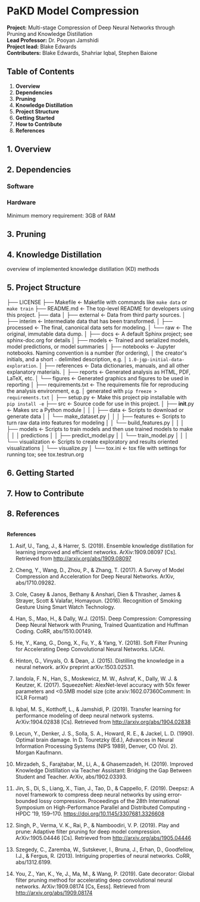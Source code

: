 # PaKD Model Compression
<b>Project:</b> Multi-stage Compression of Deep Neural Networks through Pruning and Knowledge Distillation<br>
<b>Lead Professor:</b> Dr. Pooyan Jamshidi<br>
<b>Project lead:</b> Blake Edwards<br>
<b>Contributers:</b> Blake Edwards, Shahriar Iqbal, Stephen Baione<br>


## Table of Contents
1. **Overview**
2. **Dependencies**
3. **Pruning**
4. **Knowledge Distillation**
5. **Project Structure**
6. **Getting Started**
7. **How to Contribute**
8. **References**

## 1. Overview

## 2. Dependencies
### Software
### Hardware
Minimum memory requirement: 3GB of RAM

## 3. Pruning

## 4. Knowledge Distillation
overview of implemented knowledge distillation (KD) methods

## 5. Project Structure
├── LICENSE
├── Makefile           <- Makefile with commands like `make data` or `make train`
├── README.md          <- The top-level README for developers using this project.
├── data
│   ├── external       <- Data from third party sources.
│   ├── interim        <- Intermediate data that has been transformed.
│   ├── processed      <- The final, canonical data sets for modeling.
│   └── raw            <- The original, immutable data dump.
│
├── docs               <- A default Sphinx project; see sphinx-doc.org for details
│
├── models             <- Trained and serialized models, model predictions, or model summaries
│
├── notebooks          <- Jupyter notebooks. Naming convention is a number (for ordering),
│                         the creator's initials, and a short `-` delimited description, e.g.
│                         `1.0-jqp-initial-data-exploration`.
│
├── references         <- Data dictionaries, manuals, and all other explanatory materials.
│
├── reports            <- Generated analysis as HTML, PDF, LaTeX, etc.
│   └── figures        <- Generated graphics and figures to be used in reporting
│
├── requirements.txt   <- The requirements file for reproducing the analysis environment, e.g.
│                         generated with `pip freeze > requirements.txt`
│
├── setup.py           <- Make this project pip installable with `pip install -e`
├── src                <- Source code for use in this project.
│   ├── __init__.py    <- Makes src a Python module
│   │
│   ├── data           <- Scripts to download or generate data
│   │   └── make_dataset.py
│   │
│   ├── features       <- Scripts to turn raw data into features for modeling
│   │   └── build_features.py
│   │
│   ├── models         <- Scripts to train models and then use trained models to make
│   │   │                 predictions
│   │   ├── predict_model.py
│   │   └── train_model.py
│   │
│   └── visualization  <- Scripts to create exploratory and results oriented visualizations
│       └── visualize.py
│
└── tox.ini            <- tox file with settings for running tox; see tox.testrun.org

## 6. Getting Started

## 7. How to Contribute

## 8. References

<br>
<b>References</b>

1. Asif, U., Tang, J., & Harrer, S. (2019). Ensemble knowledge distillation for learning improved and efficient networks. ArXiv:1909.08097 [Cs]. Retrieved from http://arxiv.org/abs/1909.08097

2. Cheng, Y., Wang, D., Zhou, P., & Zhang, T. (2017). A Survey of Model Compression and Acceleration for Deep Neural Networks. ArXiv, abs/1710.09282.

3. Cole, Casey & Janos, Bethany & Anshari, Dien & Thrasher, James & Strayer, Scott & Valafar, Homayoun. (2016). Recognition of Smoking Gesture Using Smart Watch Technology.

4. Han, S., Mao, H., & Dally, W.J. (2015). Deep Compression: Compressing Deep Neural Network with Pruning, Trained Quantization and Huffman Coding. CoRR, abs/1510.00149.

5. He, Y., Kang, G., Dong, X., Fu, Y., & Yang, Y. (2018). Soft Filter Pruning for Accelerating Deep Convolutional Neural Networks. IJCAI.

6. Hinton, G., Vinyals, O. & Dean, J. (2015). Distilling the knowledge in a neural network. arXiv preprint arXiv:1503.02531.

7. Iandola, F. N., Han, S., Moskewicz, M. W., Ashraf, K., Dally, W. J. & Keutzer, K. (2017). SqueezeNet: AlexNet-level accuracy with 50x fewer parameters and <0.5MB model size (cite arxiv:1602.07360Comment: In ICLR Format)

8. Iqbal, M. S., Kotthoff, L., & Jamshidi, P. (2019). Transfer learning for performance modeling of deep neural network systems. ArXiv:1904.02838 [Cs]. Retrieved from http://arxiv.org/abs/1904.02838

9. Lecun, Y., Denker, J. S., Solla, S. A., Howard, R. E., & Jackel, L. D. (1990). Optimal brain damage. In D. Touretzky (Ed.), Advances in Neural Information Processing Systems (NIPS 1989), Denver, CO (Vol. 2). Morgan Kaufmann.

10. Mirzadeh, S., Farajtabar, M., Li, A., & Ghasemzadeh, H. (2019). Improved Knowledge Distillation via Teacher Assistant: Bridging the Gap Between Student and Teacher. ArXiv, abs/1902.03393.

11. Jin, S., Di, S., Liang, X., Tian, J., Tao, D., & Cappello, F. (2019). Deepsz: A novel framework to compress deep neural networks by using error-bounded lossy compression. Proceedings of the 28th International Symposium on High-Performance Parallel and Distributed Computing - HPDC ’19, 159–170. https://doi.org/10.1145/3307681.3326608

12. Singh, P., Verma, V. K., Rai, P., & Namboodiri, V. P. (2019). Play and prune: Adaptive filter pruning for deep model compression. ArXiv:1905.04446 [Cs]. Retrieved from http://arxiv.org/abs/1905.04446

13. Szegedy, C., Zaremba, W., Sutskever, I., Bruna, J., Erhan, D., Goodfellow, I.J., & Fergus, R. (2013). Intriguing properties of neural networks. CoRR, abs/1312.6199.

14. You, Z., Yan, K., Ye, J., Ma, M., & Wang, P. (2019). Gate decorator: Global filter pruning method for accelerating deep convolutional neural networks. ArXiv:1909.08174 [Cs, Eess]. Retrieved from http://arxiv.org/abs/1909.08174
 
